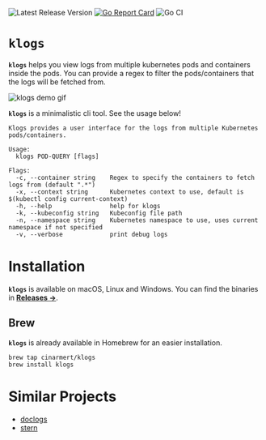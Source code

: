 ![Latest Release Version](https://img.shields.io/github/v/release/cinarmert/klogs)
[![Go Report Card](https://goreportcard.com/badge/github.com/cinarmert/klogs)](https://goreportcard.com/report/github.com/cinarmert/klogs)
![Go CI](https://github.com/cinarmert/klogs/workflows/Go%20CI/badge.svg)

# `klogs`

**`klogs`** helps you view logs from multiple kubernetes pods and containers inside the pods. You can provide a regex to filter the pods/containers that the logs will be fetched from.

![klogs demo gif](img/klogs-demo.gif)

**`klogs`** is a minimalistic cli tool. See the usage below!

```
Klogs provides a user interface for the logs from multiple Kubernetes pods/containers.

Usage:
  klogs POD-QUERY [flags]

Flags:
  -c, --container string    Regex to specify the containers to fetch logs from (default ".*")
  -x, --context string      Kubernetes context to use, default is $(kubectl config current-context)
  -h, --help                help for klogs
  -k, --kubeconfig string   Kubeconfig file path
  -n, --namespace string    Kubernetes namespace to use, uses current namespace if not specified 
  -v, --verbose             print debug logs
```

# Installation

**`klogs`** is available on macOS, Linux and Windows. You can find the binaries in [**Releases &rarr;**](https://github.com/cinarmert/klogs/releases).

## Brew

**`klogs`** is already available in Homebrew for an easier installation.

```
brew tap cinarmert/klogs
brew install klogs
```

# Similar Projects

- [doclogs](https://github.com/cinarmert/doclogs)
- [stern](https://github.com/wercker/stern)
